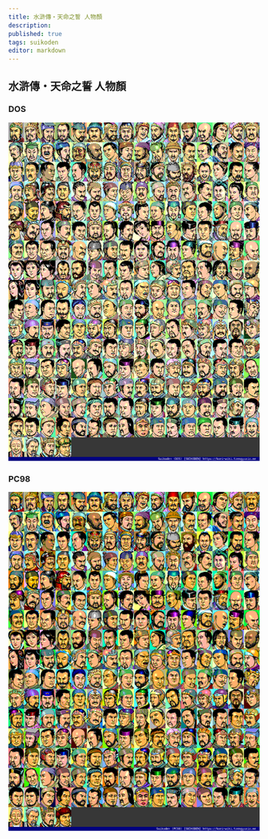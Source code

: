 ```yaml
---
title: 水滸傳・天命之誓 人物顏
description: 
published: true
tags: suikoden
editor: markdown
---
```


## 水滸傳・天命之誓 人物顏

### DOS

![suikoden_dos_f00-index-noted.png](/assets/faces/00indexes/suikoden_dos_f00-index-noted.png)

### PC98

![suikoden_pc98_f00-index-noted.png](/assets/faces/00indexes/suikoden_pc98_f00-index-noted.png)
